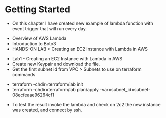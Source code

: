 # Getting Started

* On this chapter I have created new example of lambda function with event trigger that will run every day.
- Overview of AWS Lambda
- Introduction to Boto3
- HANDS-ON LAB > Creating an EC2 Instance with Lambda in AWS

* Lab1 - Creating an EC2 Instance with Lambda in AWS
* Create new Keypair and download the file. 
* Get the first subnet id from VPC > Subnets to use on terraform commands
- terraform -chdir=terraform/lab init
- terraform -chdir=terraform/lab plan/apply -var=subnet_id=subnet-08ecfeaae96264cf1
* To test the result invoke the lambda and check on 2c2 the new instance was created, and connect by ssh. 
